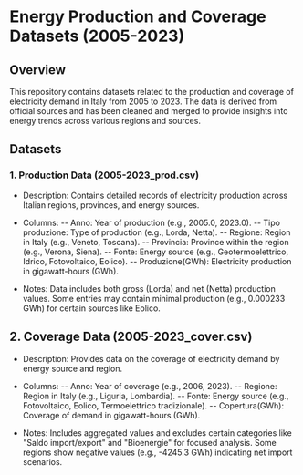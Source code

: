 # Energy Production and Coverage Datasets (2005-2023)
## Overview
This repository contains datasets related to the production and coverage of electricity demand in Italy from 2005 to 2023. The data is derived from official sources and has been cleaned and merged to provide insights into energy trends across various regions and sources.
## Datasets
### 1. Production Data (2005-2023_prod.csv)

- Description: Contains detailed records of electricity production across Italian regions, provinces, and energy sources.
- Columns:
-- Anno: Year of production (e.g., 2005.0, 2023.0).
-- Tipo produzione: Type of production (e.g., Lorda, Netta).
-- Regione: Region in Italy (e.g., Veneto, Toscana).
-- Provincia: Province within the region (e.g., Verona, Siena).
-- Fonte: Energy source (e.g., Geotermoelettrico, Idrico, Fotovoltaico, Eolico).
-- Produzione(GWh): Electricity production in gigawatt-hours (GWh).


- Notes: Data includes both gross (Lorda) and net (Netta) production values. Some entries may contain minimal production (e.g., 0.000233 GWh) for certain sources like Eolico.

## 2. Coverage Data (2005-2023_cover.csv)

- Description: Provides data on the coverage of electricity demand by energy source and region.
- Columns:
-- Anno: Year of coverage (e.g., 2006, 2023).
-- Regione: Region in Italy (e.g., Liguria, Lombardia).
-- Fonte: Energy source (e.g., Fotovoltaico, Eolico, Termoelettrico tradizionale).
-- Copertura(GWh): Coverage of demand in gigawatt-hours (GWh).


- Notes: Includes aggregated values and excludes certain categories like "Saldo import/export" and "Bioenergie" for focused analysis. Some regions show negative values (e.g., -4245.3 GWh) indicating net import scenarios.

